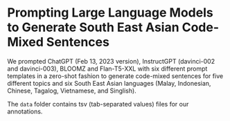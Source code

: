 # Prompting Large Language Models to Generate South East Asian Code-Mixed Sentences

We prompted ChatGPT (Feb 13, 2023 version), InstructGPT (davinci-002 and davinci-003), BLOOMZ and Flan-T5-XXL with six different prompt templates in a zero-shot fashion to generate code-mixed sentences for five different topics and six South East Asian languages (Malay, Indonesian, Chinese, Tagalog, Vietnamese, and Singlish).

The `data` folder contains tsv (tab-separated values) files for our annotations. 
